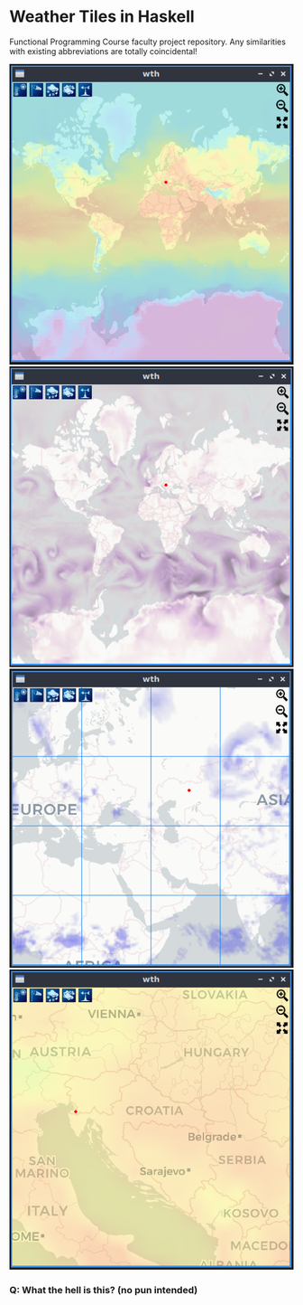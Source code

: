 # Weather Tiles in Haskell

Functional Programming Course faculty project repository. Any similarities with existing abbreviations are totally coincidental!

![showoff1](images/showoff1.png)
![showoff2](images/showoff2.png)
![showoff3](images/showoff3.png)
![showoff4](images/showoff4.png)

### Q: What the hell is this? (no pun intended)



